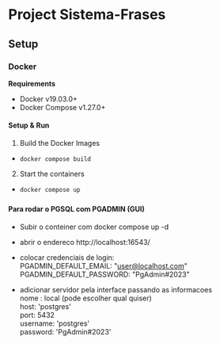 # Project Sistema-Frases
## Setup
### Docker
**Requirements**
- Docker v19.03.0+
- Docker Compose v1.27.0+

#### Setup & Run
1. Build the Docker Images
- `docker compose build`
2. Start the containers
- `docker compose up`



###


#### Para rodar o PGSQL com PGADMIN (GUI)

- Subir o conteiner com docker compose up -d

 - abrir o endereco 
http://localhost:16543/

 - colocar credenciais de login: <br>
 PGADMIN_DEFAULT_EMAIL: "user@localhost.com" <br>
 PGADMIN_DEFAULT_PASSWORD: "PgAdmin#2023"

- adicionar servidor pela interface passando as informacoes <br>
nome : local (pode escolher qual quiser)<br>
host: 'postgres'<br>
port: 5432<br>
username: 'postgres'<br>
password: 'PgAdmin#2023'<br>
 